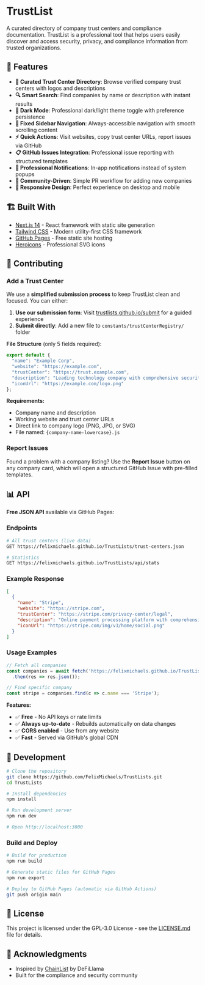 # TrustList

A curated directory of company trust centers and compliance documentation. TrustList is a professional tool that helps users easily discover and access security, privacy, and compliance information from trusted organizations.

## 🚀 Features

- **🏢 Curated Trust Center Directory**: Browse verified company trust centers with logos and descriptions
- **🔍 Smart Search**: Find companies by name or description with instant results
- **🌙 Dark Mode**: Professional dark/light theme toggle with preference persistence
- **📱 Fixed Sidebar Navigation**: Always-accessible navigation with smooth scrolling content
- **⚡ Quick Actions**: Visit websites, copy trust center URLs, report issues via GitHub
- **📋 GitHub Issues Integration**: Professional issue reporting with structured templates
- **🎨 Professional Notifications**: In-app notifications instead of system popups
- **🤝 Community-Driven**: Simple PR workflow for adding new companies
- **📱 Responsive Design**: Perfect experience on desktop and mobile

## 🏗️ Built With

- [Next.js 14](https://nextjs.org/) - React framework with static site generation
- [Tailwind CSS](https://tailwindcss.com/) - Modern utility-first CSS framework
- [GitHub Pages](https://pages.github.com/) - Free static site hosting
- [Heroicons](https://heroicons.com/) - Professional SVG icons

## 🤝 Contributing

### Add a Trust Center

We use a **simplified submission process** to keep TrustList clean and focused. You can either:

1. **Use our submission form**: Visit [trustlists.github.io/submit](https://felixmichaels.github.io/TrustLists/submit/) for a guided experience
2. **Submit directly**: Add a new file to `constants/trustCenterRegistry/` folder

**File Structure** (only 5 fields required):
```javascript
export default {
  "name": "Example Corp",
  "website": "https://example.com",
  "trustCenter": "https://trust.example.com",
  "description": "Leading technology company with comprehensive security practices",
  "iconUrl": "https://example.com/logo.png"
};
```

**Requirements:**
- Company name and description
- Working website and trust center URLs  
- Direct link to company logo (PNG, JPG, or SVG)
- File named: `{company-name-lowercase}.js`

### Report Issues

Found a problem with a company listing? Use the **Report Issue** button on any company card, which will open a structured GitHub Issue with pre-filled templates.

## 📊 API

**Free JSON API** available via GitHub Pages:

### Endpoints

```bash
# All trust centers (live data)
GET https://felixmichaels.github.io/TrustLists/trust-centers.json

# Statistics
GET https://felixmichaels.github.io/TrustLists/api/stats
```

### Example Response
```json
[
  {
    "name": "Stripe",
    "website": "https://stripe.com",
    "trustCenter": "https://stripe.com/privacy-center/legal",
    "description": "Online payment processing platform with comprehensive security and compliance programs",
    "iconUrl": "https://stripe.com/img/v3/home/social.png"
  }
]
```

### Usage Examples
```javascript
// Fetch all companies
const companies = await fetch('https://felixmichaels.github.io/TrustLists/trust-centers.json')
  .then(res => res.json());

// Find specific company
const stripe = companies.find(c => c.name === 'Stripe');
```

**Features:**
- ✅ **Free** - No API keys or rate limits
- ✅ **Always up-to-date** - Rebuilds automatically on data changes
- ✅ **CORS enabled** - Use from any website
- ✅ **Fast** - Served via GitHub's global CDN

## 🚀 Development

```bash
# Clone the repository
git clone https://github.com/FelixMichaels/TrustLists.git
cd TrustLists

# Install dependencies
npm install

# Run development server
npm run dev

# Open http://localhost:3000
```

### Build and Deploy
```bash
# Build for production
npm run build

# Generate static files for GitHub Pages
npm run export

# Deploy to GitHub Pages (automatic via GitHub Actions)
git push origin main
```

## 📝 License

This project is licensed under the GPL-3.0 License - see the [LICENSE.md](LICENSE.md) file for details.

## 🙏 Acknowledgments

- Inspired by [ChainList](https://chainlist.org/) by DeFiLlama
- Built for the compliance and security community
